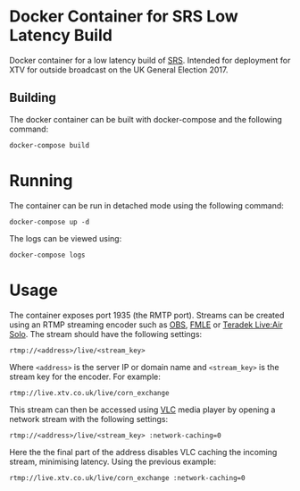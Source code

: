 # Docker Container for SRS Low Latency Build

Docker container for a low latency build of [SRS](https://github.com/ossrs/srs/wiki/v2_EN_SampleRealtime). Intended for deployment for XTV for outside broadcast on the UK General Election 2017.

## Building

The docker container can be built with docker-compose and the following command:

```
docker-compose build
```

# Running

The container can be run in detached mode using the following command:

```
docker-compose up -d
```

The logs can be viewed using:

```
docker-compose logs
```

# Usage
The container exposes port 1935 (the RMTP port). Streams can be created using an RTMP streaming encoder such as [OBS](https://obsproject.com/), [FMLE](https://offers.adobe.com/en/na/leap/landings/fmle3.html) or [Teradek Live:Air Solo](https://itunes.apple.com/us/app/live-air-solo-stream-live/id1051147032?mt=8). The stream should have the following settings:

```
rtmp://<address>/live/<stream_key>
```

Where ```<address>``` is the server IP or domain name and ```<stream_key>``` is the stream key for the encoder. For example:

```
rtmp://live.xtv.co.uk/live/corn_exchange
```

This stream can then be accessed using [VLC](http://www.videolan.org/vlc/) media player by opening a network stream with the following settings:

```
rtmp://<address>/live/<stream_key> :network-caching=0
```

Here the the final part of the address disables VLC caching the incoming stream, minimising latency. Using the previous example:

```
rtmp://live.xtv.co.uk/live/corn_exchange :network-caching=0
```